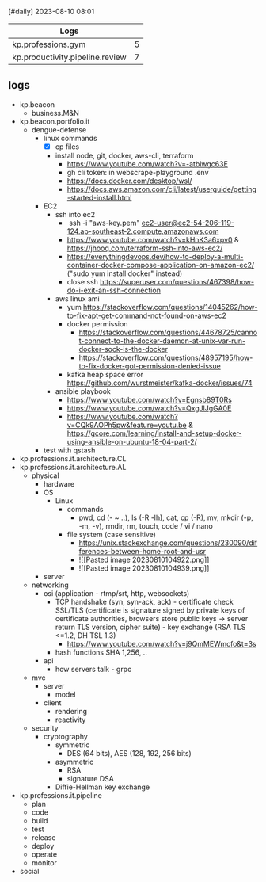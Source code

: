 [#daily]
2023-08-10
08:01

| Logs                            |     |
| ------------------------------- | --- |
| kp.professions.gym              | 5   |
| kp.productivity.pipeline.review | 7   |

## logs
- kp.beacon
	- business.M&N
- kp.beacon.portfolio.it
	 - dengue-defense
		- linux commands
			- [x] cp files
			- install node, git, docker, aws-cli, terraform
				- https://www.youtube.com/watch?v=-atblwgc63E
				- gh cli token: in webscrape-playground .env
				- https://docs.docker.com/desktop/wsl/
				- https://docs.aws.amazon.com/cli/latest/userguide/getting-started-install.html
		- EC2
			- ssh into ec2
				-  ssh -i "aws-key.pem" ec2-user@ec2-54-206-119-124.ap-southeast-2.compute.amazonaws.com
				- https://www.youtube.com/watch?v=kHnK3a6xpv0 & https://jhooq.com/terraform-ssh-into-aws-ec2/
				- https://everythingdevops.dev/how-to-deploy-a-multi-container-docker-compose-application-on-amazon-ec2/ ("sudo yum install docker" instead)
				- close ssh https://superuser.com/questions/467398/how-do-i-exit-an-ssh-connection
			- aws linux ami
				- yum https://stackoverflow.com/questions/14045262/how-to-fix-apt-get-command-not-found-on-aws-ec2
				- docker permission
					- https://stackoverflow.com/questions/44678725/cannot-connect-to-the-docker-daemon-at-unix-var-run-docker-sock-is-the-docker
					- https://stackoverflow.com/questions/48957195/how-to-fix-docker-got-permission-denied-issue
				- kafka heap space error https://github.com/wurstmeister/kafka-docker/issues/74
			- ansible playbook
				- https://www.youtube.com/watch?v=Egnsb89T0Rs
				- https://www.youtube.com/watch?v=QxgJlJgGA0E
				- https://www.youtube.com/watch?v=CQk9AOPh5pw&feature=youtu.be & https://gcore.com/learning/install-and-setup-docker-using-ansible-on-ubuntu-18-04-part-2/
		- test with qstash
- kp.professions.it.architecture.CL
- kp.professions.it.architecture.AL
	- physical
		- hardware
		- OS
			- Linux
				- commands
					- pwd, cd (- ~ ..), ls (-R -lh), cat, cp (-R), mv, mkdir (-p, -m, -v), rmdir, rm, touch, code / vi / nano
				- file system (case sensitive)
					- https://unix.stackexchange.com/questions/230090/differences-between-home-root-and-usr
					- ![[Pasted image 20230810104922.png]]
					- ![[Pasted image 20230810104939.png]]
		- server
	- networking
		- osi (application - rtmp/srt, http, websockets)
			- TCP handshake (syn, syn-ack, ack) - certificate check SSL/TLS (certificate is signature signed by private keys of certificate authorities, browsers store public keys -> server return TLS version, cipher suite) - key exchange (RSA TLS <=1.2, DH  TSL 1.3) 
				- https://www.youtube.com/watch?v=j9QmMEWmcfo&t=3s
			- hash functions SHA 1,256, ..
		- api
			- how servers talk - grpc
	- mvc
		- server
			- model
		- client
			- rendering
			- reactivity
	- security
		- cryptography
			- symmetric
				- DES (64 bits), AES (128, 192, 256 bits)
			- asymmetric
				- RSA
				- signature DSA
			- Diffie-Hellman key exchange
- kp.professions.it.pipeline
	- plan
	- code
	- build
	- test
	- release
	- deploy
	- operate
	- monitor
- social

